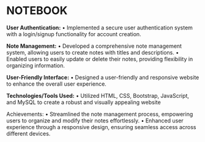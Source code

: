 <h1> NOTEBOOK </h1>

**User Authentication:**
•	Implemented a secure user authentication system with a login/signup functionality for account creation.

**Note Management:**
•	Developed a comprehensive note management system, allowing users to create notes with titles and descriptions.
•	Enabled users to easily update or delete their notes, providing flexibility in organizing information.

**User-Friendly Interface:**
•	Designed a user-friendly and responsive website to enhance the overall user experience.

**Technologies/Tools Used:**
•	Utilized HTML, CSS, Bootstrap, JavaScript, and MySQL to create a robust and visually appealing website

Achievements:
•	Streamlined the note management process, empowering users to organize and modify their notes effortlessly.
•	Enhanced user experience through a responsive design, ensuring seamless access across different devices.

